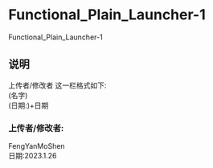 # Functional_Plain_Launcher-1

Functional_Plain_Launcher-1




## 说明
上传者/修改者 这一栏格式如下:  
(名字)  
(日期:)+日期
  
  
### 上传者/修改者:

FengYanMoShen  
日期:2023.1.26
